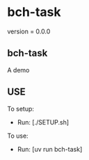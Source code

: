 # bch-task

version = 0.0.0

## bch-task

A demo

## USE

To setup:
- Run: [./SETUP.sh]

To use:
- Run: [uv run bch-task]

